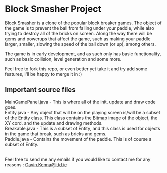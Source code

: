Block Smasher Project
===================

Block Smasher is a clone of the popular block breaker games. The object of the game is to prevent the ball from falling 
under your paddle, while also trying to destroy all of the bricks on screen. Along the way there will be gems and
powerups that affect the game, such as making your paddle larger, smaller, slowing the speed of the ball down (or up), 
among others.

The game is in early development, and as such only has basic functionality, such as basic collision, level generation
and some more.

Feel free to fork this repo, or even better yet take it and try add some features, I'll be happy to merge it in :)

 
<h2>Important source files</h2>
MainGamePanel.java - This is where all of the init, update and draw code goes.<br />
Entity.java - Any object that will be on the playing screen is/will be a subset of the Entity class. This class contains
the Bitmap image of the object, the XY cord. and the update and drawing methods. <br />
Breakable.java - This is a subset of Entity, and this class is used for objects in the game that break, such as bricks
and gems. <br />
Paddle.java - Contains the movement of the paddle. This is of course a subset of Entity.<br />

<br />

Feel free to send me any emails if you would like to contact me for any reasons : Gavin.Kenna@ittd.ie
